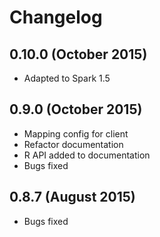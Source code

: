 # Changelog

## 0.10.0 (October 2015)

* Adapted to Spark 1.5

## 0.9.0 (October 2015)

* Mapping config for client
* Refactor documentation
* R API added to documentation
* Bugs fixed

## 0.8.7 (August 2015)

* Bugs fixed
